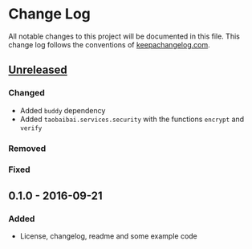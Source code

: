 # Change Log
All notable changes to this project will be documented in this file. This change log follows the conventions of [keepachangelog.com](http://keepachangelog.com/).

## [Unreleased]
### Changed
- Added `buddy` dependency
- Added `taobaibai.services.security` with the functions `encrypt` and `verify`

### Removed

### Fixed

## 0.1.0 - 2016-09-21
### Added
- License, changelog, readme and some example code

[Unreleased]: https://github.com/dak0rn/taobaibai/compare/0.1.1...HEAD
[0.1.1]: https://github.com/dak0rn/taobaibai/compare/0.1.0...0.1.1
